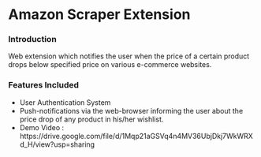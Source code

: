# Amazon Scraper Extension

<h3> Introduction </h3>
<p> Web extension which notifies the user when the price of a certain product drops
below specified price on various e-commerce websites. </p>

<h3> Features Included </h3>
<ul>
    <li> User Authentication System </li>
    <li>  Push-notifications via the web-browser informing the user about the price drop of any product in his/her wishlist. </li>
    <li> Demo Video : https://drive.google.com/file/d/1Mqp21aGSVq4n4MV36UbjDkj7WkWRXd_H/view?usp=sharing </li>
</ul>
